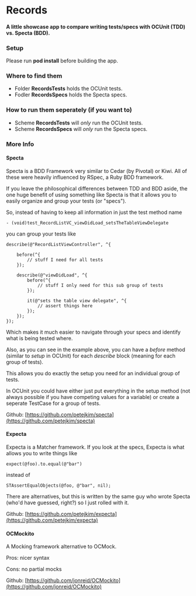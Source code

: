 Records
==
#### A little showcase app to compare writing tests/specs with OCUnit (TDD) vs. Specta (BDD).

### Setup

Please run __pod install__ before building the app.

### Where to find them

* Folder __RecordsTests__ holds the OCUnit tests.
* Fodler __RecordsSpecs__ holds the Specta specs.

### How to run them seperately (if you want to)

* Scheme __RecordsTests__ will _only_ run the OCUnit tests.
* Scheme __RecordsSpecs__ will _only_ run the Specta specs.

### More Info

#### Specta

Specta is a BDD Framework very similar to Cedar (by Pivotal) or Kiwi. All of these were heavily influenced by RSpec, a Ruby BDD framework.

If you leave the philosophical differences between TDD and BDD aside, the one huge benefit of using something like Specta is that it allows you to easily organize and group your tests (or "specs"). 

So, instead of having to keep all information in just the test method name

	- (void)test_RecordListVC_viewDidLoad_setsTheTableViewDelegate
	
you can group your tests like

	describe(@"RecordListViewController", ^{
	    
	    before(^{
	    	// stuff I need for all tests
	    });
	    
	    describe(@"viewDidLoad", ^{
        	before(^{
	    		// stuff I only need for this sub group of tests
	    	});
	    	
        	it(@"sets the table view delegate", ^{
            	// assert things here
        	});
        });
    });    	

Which makes it much easier to navigate through your specs and identify what is being tested where. 

Also, as you can see in the example above, you can have a _before_ method (similar to _setup_ in OCUnit) for each _describe_ block (meaning for each group of tests).

This allows you do exactly the setup you need for an individual group of tests.

In OCUnit you could have either just put everything in the setup method (not always possible if you have competing values for a variable) or create a seperate TestCase for a group of tests.

Github: [https://github.com/petejkim/specta](https://github.com/petejkim/specta)

#### Expecta

Expecta is a Matcher framework. If you look at the specs, Expecta is what allows you to write things like 
		
	expect(@foo).to.equal(@"bar")

instead of
	
	STAssertEqualObjects(@foo, @"bar", nil);
		
There are alternatives, but this is written by the same guy who wrote Specta (who'd have guessed, right?) so I just rolled with it.    

Github: [https://github.com/petejkim/expecta](https://github.com/petejkim/expecta)

#### OCMockito

A Mocking framework alternative to OCMock.

Pros: nicer syntax

Cons: no partial mocks

Github: [https://github.com/jonreid/OCMockito](https://github.com/jonreid/OCMockito)


